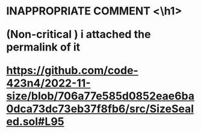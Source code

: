 <h1> INAPPROPRIATE COMMENT <\h1>

(Non-critical ) i attached the permalink of it

https://github.com/code-423n4/2022-11-size/blob/706a77e585d0852eae6ba0dca73dc73eb37f8fb6/src/SizeSealed.sol#L95